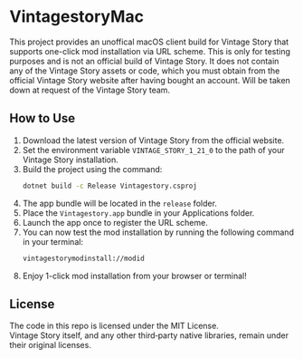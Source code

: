 # VintagestoryMac
This project provides an unoffical macOS client build for Vintage Story that supports one-click mod installation via URL scheme.
This is only for testing purposes and is not an official build of Vintage Story.
It does not contain any of the Vintage Story assets or code, which you must obtain from the official Vintage Story website after having bought an account.
Will be taken down at request of the Vintage Story team.

## How to Use
1. Download the latest version of Vintage Story from the official website.
2. Set the environment variable `VINTAGE_STORY_1_21_0` to the path of your Vintage Story installation.
3. Build the project using the command:
   ```bash
   dotnet build -c Release Vintagestory.csproj
   ```
4. The app bundle will be located in the `release` folder.
5. Place the `Vintagestory.app` bundle in your Applications folder.
6. Launch the app once to register the URL scheme.
7. You can now test the mod installation by running the following command in your terminal:
   ```bash
   vintagestorymodinstall://modid
   ```
8. Enjoy 1-click mod installation from your browser or terminal!

## License

The code in this repo is licensed under the MIT License.  
Vintage Story itself, and any other third‑party native libraries, remain under their original licenses.
